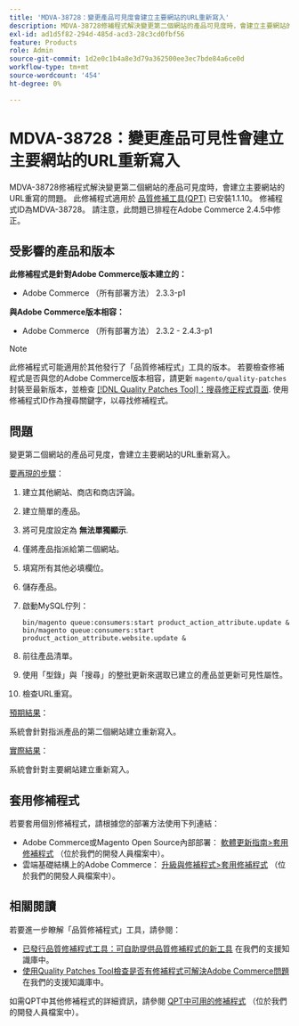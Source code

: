 ```yaml
---
title: 'MDVA-38728：變更產品可見度會建立主要網站的URL重新寫入'
description: MDVA-38728修補程式解決變更第二個網站的產品可見度時，會建立主要網站的URL重寫的問題。 安裝[Quality Patches Tool (QPT)](/help/announcements/adobe-commerce-announcements/magento-quality-patches-released-new-tool-to-self-serve-quality-patches.md) 1.1.10時，即可使用此修補程式。 修補程式ID為MDVA-38728。 請注意，此問題已排程在Adobe Commerce 2.4.5中修正。
exl-id: ad1d5f82-294d-485d-acd3-28c3cd0fbf56
feature: Products
role: Admin
source-git-commit: 1d2e0c1b4a8e3d79a362500ee3ec7bde84a6ce0d
workflow-type: tm+mt
source-wordcount: '454'
ht-degree: 0%

---
```


# MDVA-38728：變更產品可見性會建立主要網站的URL重新寫入

MDVA-38728修補程式解決變更第二個網站的產品可見度時，會建立主要網站的URL重寫的問題。 此修補程式適用於 [品質修補工具(QPT)](/help/announcements/adobe-commerce-announcements/magento-quality-patches-released-new-tool-to-self-serve-quality-patches.md) 已安裝1.1.10。 修補程式ID為MDVA-38728。 請注意，此問題已排程在Adobe Commerce 2.4.5中修正。

## 受影響的產品和版本

**此修補程式是針對Adobe Commerce版本建立的：**

* Adobe Commerce （所有部署方法） 2.3.3-p1

**與Adobe Commerce版本相容：**

* Adobe Commerce （所有部署方法） 2.3.2 - 2.4.3-p1

>[!NOTE]
>
>此修補程式可能適用於其他發行了「品質修補程式」工具的版本。 若要檢查修補程式是否與您的Adobe Commerce版本相容，請更新 `magento/quality-patches` 封裝至最新版本，並檢查 [[!DNL Quality Patches Tool]：搜尋修正程式頁面](https://devdocs.magento.com/quality-patches/tool.html#patch-grid). 使用修補程式ID作為搜尋關鍵字，以尋找修補程式。

## 問題

變更第二個網站的產品可見度，會建立主要網站的URL重新寫入。

<u>要再現的步驟</u>：

1. 建立其他網站、商店和商店評論。
1. 建立簡單的產品。
1. 將可見度設定為 **無法單獨顯示**.
1. 僅將產品指派給第二個網站。
1. 填寫所有其他必填欄位。
1. 儲存產品。
1. 啟動MySQL佇列：

   ```mysql
   bin/magento queue:consumers:start product_action_attribute.update &
   bin/magento queue:consumers:start product_action_attribute.website.update &
   ```

1. 前往產品清單。
1. 使用「型錄」與「搜尋」的整批更新來選取已建立的產品並更新可見性屬性。
1. 檢查URL重寫。

<u>預期結果</u>：

系統會針對指派產品的第二個網站建立重新寫入。

<u>實際結果</u>：

系統會針對主要網站建立重新寫入。

## 套用修補程式

若要套用個別修補程式，請根據您的部署方法使用下列連結：

* Adobe Commerce或Magento Open Source內部部署： [軟體更新指南>套用修補程式](https://devdocs.magento.com/guides/v2.4/comp-mgr/patching/mqp.html) （位於我們的開發人員檔案中）。
* 雲端基礎結構上的Adobe Commerce： [升級與修補程式>套用修補程式](https://devdocs.magento.com/cloud/project/project-patch.html) （位於我們的開發人員檔案中）。

## 相關閱讀

若要進一步瞭解「品質修補程式」工具，請參閱：

* [已發行品質修補程式工具：可自助提供品質修補程式的新工具](/help/announcements/adobe-commerce-announcements/magento-quality-patches-released-new-tool-to-self-serve-quality-patches.md) 在我們的支援知識庫中。
* [使用Quality Patches Tool檢查是否有修補程式可解決Adobe Commerce問題](/help/support-tools/patches-available-in-qpt-tool/check-patch-for-magento-issue-with-magento-quality-patches.md) 在我們的支援知識庫中。

如需QPT中其他修補程式的詳細資訊，請參閱 [QPT中可用的修補程式](https://devdocs.magento.com/quality-patches/tool.html#patch-grid) （位於我們的開發人員檔案中）。
